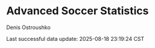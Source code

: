 # Advanced Soccer Statistics
Denis Ostroushko

<!-- gfm -->

Last successful data update: 2025-08-18 23:19:24 CST
